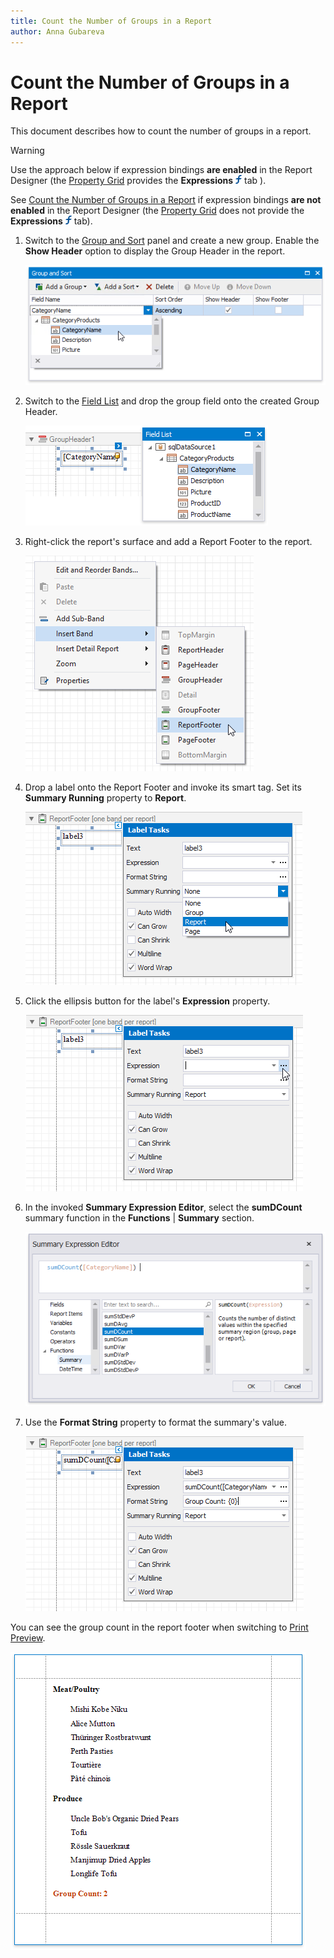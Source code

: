 ```yaml
---
title: Count the Number of Groups in a Report
author: Anna Gubareva
---
```

# Count the Number of Groups in a Report

This document describes how to count the number of groups in a report.

> [!Warning]
> Use the approach below if expression bindings **are enabled** in the Report Designer (the [Property Grid](../../report-designer-tools/ui-panels/property-grid.md) provides the **Expressions** ![](../../../../../images/eurd-win-property-grid-expressions-icon.png) tab ).
>
> See [Count the Number of Groups in a Report](../shape-data-data-bindings/count-the-number-of-groups-in-a-report.md) if expression bindings **are not enabled** in the Report Designer (the [Property Grid](../../report-designer-tools/ui-panels/property-grid.md) does not provide the **Expressions** ![](../../../../../images/eurd-win-property-grid-expressions-icon.png) tab).

1. Switch to the [Group and Sort](../../report-designer-tools/ui-panels/group-and-sort-panel.md) panel and create a new group. Enable the **Show Header** option to display the Group Header in the report.
	
	![](../../../../../images/eurd-win-shaping-count-group-data.png)

2. Switch to the [Field List](../../report-designer-tools/ui-panels/field-list.md) and drop the group field onto the created Group Header.
	
	![](../../../../../images/eurd-win-shaping-count-drop-filed-onto-group-header.png)

3. Right-click the report's surface and add a Report Footer to the report.
	
	![](../../../../../images/eurd-win-shaping-insert-report-footer.png)

4. Drop a label onto the Report Footer and invoke its smart tag. Set its **Summary Running** property to **Report**.
	
	![](../../../../../images/eurd-win-shaping-group-count-summary-running.png)

5. Click the ellipsis button for the label's **Expression** property.
	
	![](../../../../../images/eurd-win-shaping-group-count-expression-property.png)

6. In the invoked **Summary Expression Editor**, select the **sumDCount** summary function in the **Functions** | **Summary** section.
	
	![](../../../../../images/eurd-win-shaping-group-count-expression.png)

7. Use the **Format String** property to format the summary's value.
	
	![](../../../../../images/eurd-win-shaping-group-count-format-string.png)

You can see the group count in the report footer when switching to [Print Preview](../../preview-print-and-export-reports.md).

![](../../../../../images/eurd-win-shaping-group-count-result.png)
